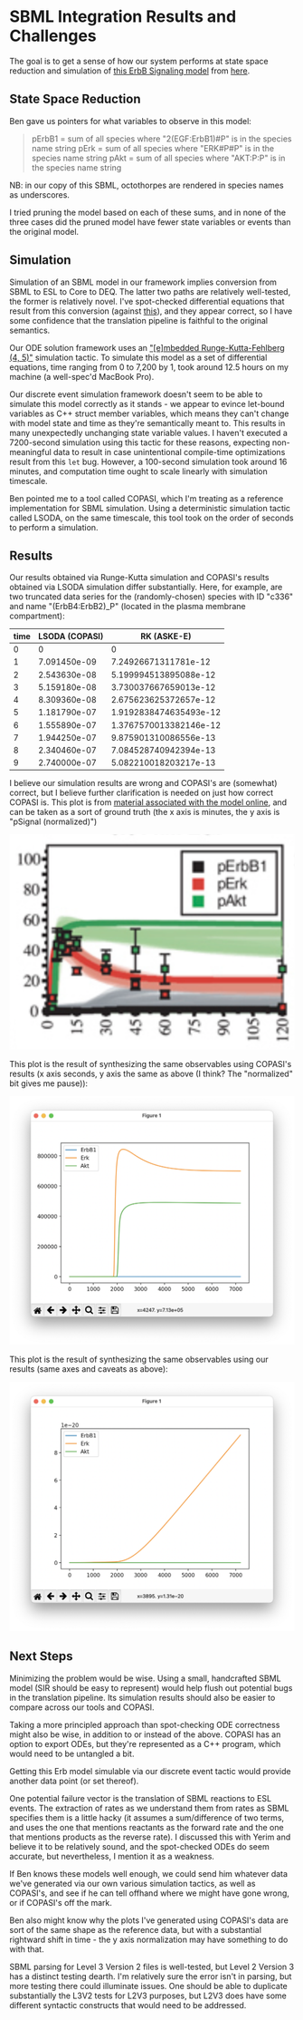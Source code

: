 # SBML Integration Results and Challenges

The goal is to get a sense of how our system performs at state space reduction and simulation of [this ErbB Signaling model](./erb.xml) from [here](https://www.ebi.ac.uk/biomodels/BIOMD0000000255).

## State Space Reduction

Ben gave us pointers for what variables to observe in this model:
> pErbB1 = sum of all species where "2(EGF:ErbB1)#P" is in the species name string
> pErk = sum of all species where "ERK#P#P" is in the species name string
> pAkt = sum of all species where "AKT:P:P" is in the species name string

NB: in our copy of this SBML, octothorpes are rendered in species names as underscores. 

I tried pruning the model based on each of these sums, and in none of the three cases did the pruned model have fewer state variables or events than the original model.

## Simulation

Simulation of an SBML model in our framework implies conversion from SBML to ESL to Core to DEQ. The latter two paths are relatively well-tested, the former is relatively novel. I've spot-checked differential equations that result from this conversion (against [this](https://www.ebi.ac.uk/biomodels/model/download/BIOMD0000000255.2?filename=BIOMD0000000255.pdf)), and they appear correct, so I have some confidence that the translation pipeline is faithful to the original semantics.

Our ODE solution framework uses an ["[e]mbedded Runge-Kutta-Fehlberg (4, 5)"](https://hackage.haskell.org/package/hmatrix-0.10.0.1/docs/src/Numeric-GSL-ODE.html#odeSolve) simulation tactic. To simulate this model as a set of differential equations, time ranging from 0 to 7,200 by 1, took around 12.5 hours on my machine (a well-spec'd MacBook Pro).

Our discrete event simulation framework doesn't seem to be able to simulate this model correctly as it stands - we appear to evince let-bound variables as C++ struct member variables, which means they can't change with model state and time as they're semantically meant to. This results in many unexpectedly unchanging state variable values. I haven't executed a 7200-second simulation using this tactic for these reasons, expecting non-meaningful data to result in case unintentional compile-time optimizations result from this `let` bug. However, a 100-second simulation took around 16 minutes, and computation time ought to scale linearly with simulation timescale.

Ben pointed me to a tool called COPASI, which I'm treating as a reference implementation for SBML simulation. Using a deterministic simulation tactic called LSODA, on the same timescale, this tool took on the order of seconds to perform a simulation.

## Results

Our results obtained via Runge-Kutta simulation and COPASI's results obtained via LSODA simulation differ substantially. Here, for example, are two truncated data series for the (randomly-chosen) species with ID "c336" and name "(ErbB4:ErbB2)_P" (located in the plasma membrane compartment):

| time | LSODA (COPASI) | RK (ASKE-E)            |
| ---- | -------------- | ---------------------- |
| 0    | 0              | 0                      |
| 1    | 7.091450e-09   | 7.24926671311781e-12   |
| 2    | 2.543630e-08   | 5.199994513895088e-12  |
| 3    | 5.159180e-08   | 3.730037667659013e-12  |
| 4    | 8.309360e-08   | 2.675623625372657e-12  |
| 5    | 1.181790e-07   | 1.9192838474635493e-12 |
| 6    | 1.555890e-07   | 1.3767570013382146e-12 |
| 7    | 1.944250e-07   | 9.875901310086556e-13  |
| 8    | 2.340460e-07   | 7.084528740942394e-13  |
| 9    | 2.740000e-07   | 5.082210018203217e-13  |

I believe our simulation results are wrong and COPASI's are (somewhat) correct, but I believe further clarification is needed on just how correct COPASI is. This plot is from [material associated with the model online](https://www.embopress.org/cms/asset/bad78f8d-b7c3-4c33-833f-e23388237b58/msb200874-fig-0002-m.jpg), and can be taken as a sort of ground truth (the x axis is minutes, the y axis is "pSignal (normalized)")

![](./ref.png)

This plot is the result of synthesizing the same observables using COPASI's results (x axis seconds, y axis the same as above (I think? The "normalized" bit gives me pause)):

![](./copasi.png)

This plot is the result of synthesizing the same observables using our results (same axes and caveats as above):

![](./us.png)

## Next Steps

Minimizing the problem would be wise. Using a small, handcrafted SBML model (SIR should be easy to represent) would help flush out potential bugs in the translation pipeline. Its simulation results should also be easier to compare across our tools and COPASI.

Taking a more principled approach than spot-checking ODE correctness might also be wise, in addition to or instead of the above. COPASI has an option to export ODEs, but they're represented as a C++ program, which would need to be untangled a bit.

Getting this Erb model simulable via our discrete event tactic would provide another data point (or set thereof).

One potential failure vector is the translation of SBML reactions to ESL events. The extraction of rates as we understand them from rates as SBML specifies them is a little hacky (it assumes a sum/difference of two terms, and uses the one that mentions reactants as the forward rate and the one that mentions products as the reverse rate). I discussed this with Yerim and believe it to be relatively sound, and the spot-checked ODEs do seem accurate, but nevertheless, I mention it as a weakness.

If Ben knows these models well enough, we could send him whatever data we've generated via our own various simulation tactics, as well as COPASI's, and see if he can tell offhand where we might have gone wrong, or if COPASI's off the mark.

Ben also might know why the plots I've generated using COPASI's data are sort of the same shape as the reference data, but with a substantial rightward shift in time - the y axis normalization may have something to do with that.

SBML parsing for Level 3 Version 2 files is well-tested, but Level 2 Version 3 has a distinct testing dearth. I'm relatively sure the error isn't in parsing, but more testing there could illuminate issues. One should be able to duplicate substantially the L3V2 tests for L2V3 purposes, but L2V3 does have some different syntactic constructs that would need to be addressed.
